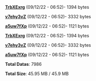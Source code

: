 [**TrbXExrg**](/data/TrbXExrg.txt) (09/12/22 - 06:52)- 1394 bytes

[**v7ehy3vZ**](/data/v7ehy3vZ.txt) (09/12/22 - 06:52)- 3332 bytes

[**a5uw7fXp**](/data/a5uw7fXp.txt) (09/12/22 - 06:52)- 1121 bytes

[**TrbXExrg**](/data/TrbXExrg.txt) (09/12/22 - 06:52)- 1394 bytes

[**v7ehy3vZ**](/data/v7ehy3vZ.txt) (09/12/22 - 06:52)- 3332 bytes

[**a5uw7fXp**](/data/a5uw7fXp.txt) (09/12/22 - 06:52)- 1121 bytes

**Total Datas**: 7986

**Total Size**: 45.95 MB / 45.9 MB
